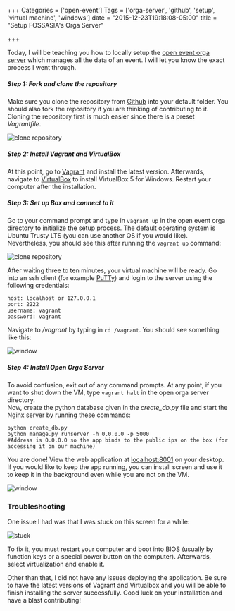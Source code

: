 +++
Categories = ['open-event']
Tags = ['orga-server', 'github', 'setup', 'virtual machine', 'windows']
date = "2015-12-23T19:18:08-05:00"
title = "Setup FOSSASIA's Orga Server"

+++

Today, I will be teaching you how to locally setup the [open event orga server](https://github.com/fossasia/open-event-orga-server) which manages all the data of an event. I will let you know the exact process I went through.

##### Step 1: Fork and clone the repository
Make sure you clone the repository from [Github](https://github.com/fossasia/open-event-orga-server) into your default folder. You should also fork the repository if you are thinking of contributing to it. Cloning the repository first is much easier since there is a preset *Vagrantfile*.

![clone repository](../setuporgaimages/clonerepo.png)

##### Step 2: Install Vagrant and VirtualBox
At this point, go to [Vagrant](http://vagrantup.com) and install the latest version. Afterwards, navigate to [VirtualBox](https://www.virtualbox.org/wiki/Downloads) to install VirtualBox 5 for Windows. Restart your computer after the installation.

##### Step 3: Set up Box and connect to it
Go to your command prompt and type in `vagrant up` in the open event orga directory to initialize the setup process. The default operating system is Ubuntu Trusty LTS (you can use another OS if you would like). Nevertheless, you should see this after running the `vagrant up` command:  

![clone repository](../setuporgaimages/vagrantup.png)

After waiting three to ten minutes, your virtual machine will be ready. Go into an ssh client (for example [PuTTy](http://www.putty.org/)) and login to the server using the following credentials:

```
host: localhost or 127.0.0.1
port: 2222
username: vagrant
password: vagrant
```

Navigate to */vagrant* by typing in `cd /vagrant`. You should see something like this:  

![window](../setuporgaimages/consolewindow.png)

##### Step 4: Install Open Orga Server
To avoid confusion, exit out of any command prompts. At any point, if you want to shut down the VM, type `vagrant halt` in the open orga server directory.  
Now, create the python database given in the *create_db.py* file and start the Nginx server by running these commands: 

```
python create_db.py
python manage.py runserver -h 0.0.0.0 -p 5000
#Address is 0.0.0.0 so the app binds to the public ips on the box (for accessing it on our machine)
```

You are done! View the web application at [localhost:8001](localhost:8001) on your desktop. If you would like to keep the app running, you can install screen and use it to keep it in the background even while you are not on the VM.

![window](../setuporgaimages/finished.png)


### Troubleshooting
One issue I had was that I was stuck on this screen for a while:

![stuck](../setuporgaimages/stuck.png)

To fix it, you must restart your computer and boot into BIOS (usually by function keys or a special power button on the computer). Afterwards, select virtualization and enable it.   

Other than that, I did not have any issues deploying the application. Be sure to have the latest versions of Vagrant and Virtualbox and you will be able to finish installing the server successfully. Good luck on your installation and have a blast contributing!
